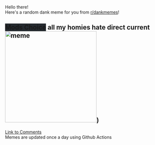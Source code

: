 Hello there! <br>Here's a random dank meme for you from [r/dankmemes](https://reddit.com/r/dankmemes)!<br>
## <span style="background-color: #24292e">Mods Choice</span> all my homies hate direct current<br><img src="https://i.redd.it/pf7rowvpq4i51.png" alt="meme" width="300"/>)<br>
[Link to Comments](https://reddit.com/r/dankmemes/comments/id7f7j/all_my_homies_hate_direct_current/)<br>
Memes are updated once a day using Github Actions
